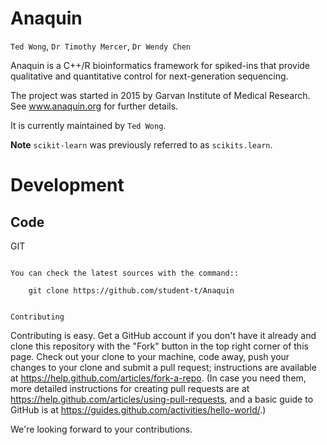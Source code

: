 Anaquin
=======

`Ted Wong`, `Dr Timothy Mercer`, `Dr Wendy Chen`

Anaquin is a C++/R bioinformatics framework for spiked-ins that provide qualitative and quantitative control for next-generation sequencing. 

The project was started in 2015 by Garvan Institute of Medical Research. See <a href='http://www.anaquin.org'>www.anaquin.org</a> for further details.

It is currently maintained by `Ted Wong`.

**Note** `scikit-learn` was previously referred to as `scikits.learn`.


Development
===========

Code
----

GIT
~~~

You can check the latest sources with the command::

    git clone https://github.com/student-t/Anaquin


Contributing
~~~~~~~~~~~~

Contributing is easy. Get a GitHub account if you don't have it already and clone this repository with the "Fork" button in the top right corner of this page. Check out your clone to your machine, code away, push your changes to your clone and submit a pull request; instructions are available at https://help.github.com/articles/fork-a-repo. (In case you need them, more detailed instructions for creating pull requests are at https://help.github.com/articles/using-pull-requests, and a basic guide to GitHub is at https://guides.github.com/activities/hello-world/.)

We're looking forward to your contributions.
